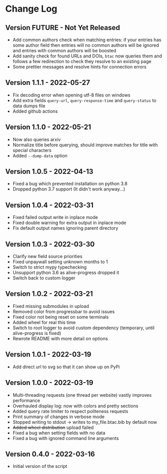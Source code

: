 # Change Log

## Version FUTURE - Not Yet Released

- Add common authors check when matching entries: if your entries has some author field then entries will no common authors will be ignored and entries with common authors will be boosted
- Add sanity check for found URLs and DOIs, `btac` now queries them and follows a few redirection to check they resolve to an existing page
- Some prettier messages and resolve hints for connection errors

## Version 1.1.1 - 2022-05-27

- Fix decoding error when opening utf-8 files on windows
- Add extra fields `query-url`, `query-response-time` and `query-status` to data dumps file
- Added github actions

## Version 1.1.0 - 2022-05-21

- Now also queries arxiv
- Normalize title before querying, should improve matches for title with special characters
- Added `--dump-data` option

## Version 1.0.5 - 2022-04-13

- Fixed a bug which prevented installation on python 3.8
- Dropped python 3.7 support (It didn't work anyway...)

## Version 1.0.4 - 2022-03-31

- Fixed failed output write in inplace mode
- Fixed double warning for extra output in inplace mode
- Fix default output names ignoring parent directory

## Version 1.0.3 - 2022-03-30

- Clarify new field source priorities
- Fixed unpaywall setting unknown months to 1
- Switch to strict mypy typechecking
- Unsupport python 3.6 as alive-progress dropped it
- Switch back to custom logger

## Version 1.0.2 - 2022-03-21

- Fixed missing submodules in upload
- Removed color from progressbar to avoid issues
- Fixed color not being reset on some terminals
- Added wheel for real this time
- Switch to root logger to avoid custom dependency (temporary, until alive-progress is fixed)
- Rewrote README with more detail on options

## Version 1.0.1 - 2022-03-19

- Add direct url to svg so that it can show up on PyPi

## Version 1.0.0 - 2022-03-19

- Multi-threading requests (one thread per website) vastly improves performance
- Overhauled display log: now with colors and pretty sections
- Added query rate limiter to respect politeness requests
- Print summary of changes in verbose mode
- Stopped writing to stdout -> writes to my_file.btac.bib by default now
- ~~Added wheel distribution~~ upload failed
- Fixed a bug when setting fields with no data
- Fixed a bug with ignored command line arguments

## Version 0.4.0 - 2022-03-16

- Initial version of the script
